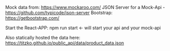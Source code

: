Mock data from: https://www.mockaroo.com/
JSON Server for a Mock-Api - https://github.com/typicode/json-server
Bootstrap: https://getbootstrap.com/


Start the React-APP: npm run start <- will start your api and your mock-api



Also statically hosted the data here: https://titzko.github.io/public_api/data/product_data.json